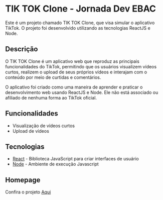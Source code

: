 # TIK TOK Clone - Jornada Dev EBAC

Este é um projeto chamado TIK TOK Clone, que visa simular o aplicativo TikTok. O projeto foi desenvolvido utilizando as tecnologias ReactJS e Node.

## Descrição

O TIK TOK Clone é um aplicativo web que reproduz as principais funcionalidades do TikTok, permitindo que os usuários visualizem vídeos curtos, realizem o upload de seus próprios vídeos e interajam com o conteúdo por meio de curtidas e comentários.

O aplicativo foi criado como uma maneira de aprender e praticar o desenvolvimento web usando ReactJS e Node. Ele não está associado ou afiliado de nenhuma forma ao TikTok oficial.

## Funcionalidades

- Visualização de vídeos curtos
- Upload de vídeos

## Tecnologias

- [React](https://pt-br.reactjs.org/) - Biblioteca JavaScript para criar interfaces de usuário
- [Node](https://nodejs.org/en/) - Ambiente de execução Javascript

## Homepage

Confira o projeto <a href="https://tiktok---jornada-f8b59.web.app">Aqui</a>
